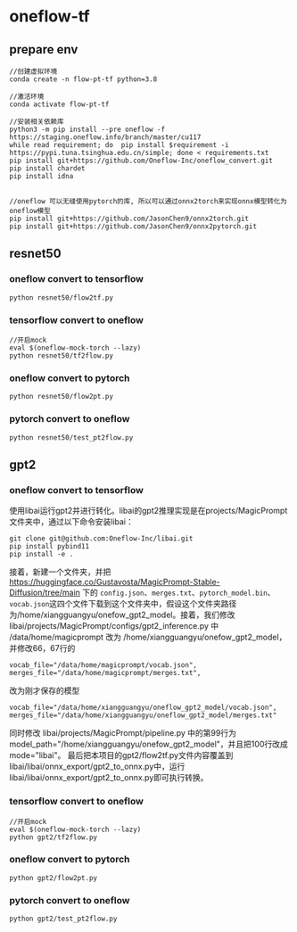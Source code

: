 # oneflow-tf

## prepare env
```
//创建虚拟环境
conda create -n flow-pt-tf python=3.8

//激活环境
conda activate flow-pt-tf

//安装相关依赖库
python3 -m pip install --pre oneflow -f https://staging.oneflow.info/branch/master/cu117
while read requirement; do  pip install $requirement -i https://pypi.tuna.tsinghua.edu.cn/simple; done < requirements.txt
pip install git+https://github.com/Oneflow-Inc/oneflow_convert.git
pip install chardet 
pip install idna 


//oneflow 可以无缝使用pytorch的库, 所以可以通过onnx2torch来实现onnx模型转化为oneflow模型
pip install git+https://github.com/JasonChen9/onnx2torch.git
pip install git+https://github.com/JasonChen9/onnx2pytorch.git
```

## resnet50 
### oneflow convert to tensorflow
```
python resnet50/flow2tf.py
```

### tensorflow convert to oneflow

```
//开启mock
eval $(oneflow-mock-torch --lazy)
python resnet50/tf2flow.py
```

### oneflow convert to pytorch
```
python resnet50/flow2pt.py
```


### pytorch convert to oneflow
```
python resnet50/test_pt2flow.py
``` 

## gpt2

### oneflow convert to tensorflow
使用libai运行gpt2并进行转化。libai的gpt2推理实现是在projects/MagicPrompt文件夹中，通过以下命令安装libai：
```
git clone git@github.com:Oneflow-Inc/libai.git
pip install pybind11
pip install -e .
```
接着，新建一个文件夹，并把 https://huggingface.co/Gustavosta/MagicPrompt-Stable-Diffusion/tree/main 下的 `config.json`、`merges.txt`、`pytorch_model.bin`、`vocab.json`这四个文件下载到这个文件夹中，假设这个文件夹路径为/home/xiangguangyu/onefow_gpt2_model。接着，我们修改 libai/projects/MagicPrompt/configs/gpt2_inference.py 中 /data/home/magicprompt 改为 /home/xiangguangyu/onefow_gpt2_model，并修改66，67行的
```
vocab_file="/data/home/magicprompt/vocab.json", 
merges_file="/data/home/magicprompt/merges.txt",
```
改为刚才保存的模型
```
vocab_file="/data/home/xiangguangyu/oneflow_gpt2_model/vocab.json", 
merges_file="/data/home/xiangguangyu/oneflow_gpt2_model/merges.txt"
```
同时修改 libai/projects/MagicPrompt/pipeline.py 中的第99行为model_path="/home/xiangguangyu/onefow_gpt2_model"，并且把100行改成mode="libai"。
最后把本项目的gpt2/flow2tf.py文件内容覆盖到libai/libai/onnx_export/gpt2_to_onnx.py中，运行libai/libai/onnx_export/gpt2_to_onnx.py即可执行转换。

### tensorflow convert to oneflow

```
//开启mock
eval $(oneflow-mock-torch --lazy)
python gpt2/tf2flow.py
```

### oneflow convert to pytorch
```
python gpt2/flow2pt.py
```


### pytorch convert to oneflow
```
python gpt2/test_pt2flow.py
``` 
